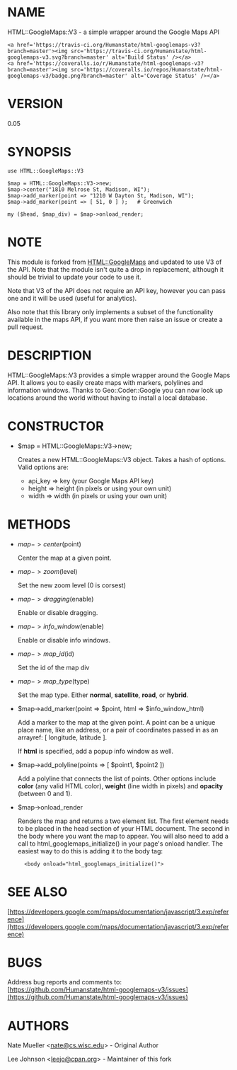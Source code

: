 # NAME

HTML::GoogleMaps::V3 - a simple wrapper around the Google Maps API

<div>

    <a href='https://travis-ci.org/Humanstate/html-googlemaps-v3?branch=master'><img src='https://travis-ci.org/Humanstate/html-googlemaps-v3.svg?branch=master' alt='Build Status' /></a>
    <a href='https://coveralls.io/r/Humanstate/html-googlemaps-v3?branch=master'><img src='https://coveralls.io/repos/Humanstate/html-googlemaps-v3/badge.png?branch=master' alt='Coverage Status' /></a>
</div>

# VERSION

0.05

# SYNOPSIS

    use HTML::GoogleMaps::V3

    $map = HTML::GoogleMaps::V3->new;
    $map->center("1810 Melrose St, Madison, WI");
    $map->add_marker(point => "1210 W Dayton St, Madison, WI");
    $map->add_marker(point => [ 51, 0 ] );   # Greenwich

    my ($head, $map_div) = $map->onload_render;

# NOTE

This module is forked from [HTML::GoogleMaps](https://metacpan.org/pod/HTML::GoogleMaps) and updated to use V3 of
the API. Note that the module isn't quite a drop in replacement, although
it should be trivial to update your code to use it.

Note that V3 of the API does not require an API key, however you can pass
one and it will be used (useful for analytics).

Also note that this library only implements a subset of the functionality
available in the maps API, if you want more then raise an issue or create
a pull request.

# DESCRIPTION

HTML::GoogleMaps::V3 provides a simple wrapper around the Google Maps
API. It allows you to easily create maps with markers, polylines and
information windows. Thanks to Geo::Coder::Google you can now look
up locations around the world without having to install a local database.

# CONSTRUCTOR

- $map = HTML::GoogleMaps::V3->new;

    Creates a new HTML::GoogleMaps::V3 object. Takes a hash of options.
    Valid options are:

    - api\_key => key (your Google Maps API key)
    - height => height (in pixels or using your own unit)
    - width => width (in pixels or using your own unit)

# METHODS

- $map->center($point)

    Center the map at a given point.

- $map->zoom($level)

    Set the new zoom level (0 is corsest)

- $map->dragging($enable)

    Enable or disable dragging.

- $map->info\_window($enable)

    Enable or disable info windows.

- $map->map\_id($id)

    Set the id of the map div

- $map->map\_type($type)

    Set the map type. Either **normal**, **satellite**, **road**, or **hybrid**.

- $map->add\_marker(point => $point, html => $info\_window\_html)

    Add a marker to the map at the given point. A point can be a unique
    place name, like an address, or a pair of coordinates passed in as
    an arrayref: \[ longitude, latitude \].

    If **html** is specified, add a popup info window as well.

- $map->add\_polyline(points => \[ $point1, $point2 \])

    Add a polyline that connects the list of points. Other options
    include **color** (any valid HTML color), **weight** (line width in
    pixels) and **opacity** (between 0 and 1).

- $map->onload\_render

    Renders the map and returns a two element list. The first element
    needs to be placed in the head section of your HTML document. The
    second in the body where you want the map to appear. You will also 
    need to add a call to html\_googlemaps\_initialize() in your page's 
    onload handler. The easiest way to do this is adding it to the body
    tag:

        <body onload="html_googlemaps_initialize()">

# SEE ALSO

[https://developers.google.com/maps/documentation/javascript/3.exp/reference](https://developers.google.com/maps/documentation/javascript/3.exp/reference)

# BUGS

Address bug reports and comments to: [https://github.com/Humanstate/html-googlemaps-v3/issues](https://github.com/Humanstate/html-googlemaps-v3/issues)

# AUTHORS

Nate Mueller &lt;nate@cs.wisc.edu> - Original Author

Lee Johnson &lt;leejo@cpan.org> - Maintainer of this fork
